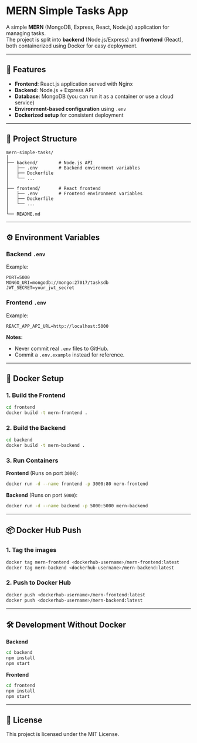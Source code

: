 # MERN Simple Tasks App

A simple **MERN** (MongoDB, Express, React, Node.js) application for managing tasks.  
The project is split into **backend** (Node.js/Express) and **frontend** (React), both containerized using Docker for easy deployment.

---

## 🚀 Features
- **Frontend**: React.js application served with Nginx
- **Backend**: Node.js + Express API
- **Database**: MongoDB (you can run it as a container or use a cloud service)
- **Environment-based configuration** using `.env`
- **Dockerized setup** for consistent deployment

---

## 📂 Project Structure
```
mern-simple-tasks/
│
├── backend/        # Node.js API
│   ├── .env        # Backend environment variables
│   ├── Dockerfile
│   └── ...
│
├── frontend/       # React frontend
│   ├── .env        # Frontend environment variables
│   ├── Dockerfile
│   └── ...
│
└── README.md
```

---

## ⚙️ Environment Variables

### **Backend `.env`**
Example:
```
PORT=5000
MONGO_URI=mongodb://mongo:27017/tasksdb
JWT_SECRET=your_jwt_secret
```

### **Frontend `.env`**
Example:
```
REACT_APP_API_URL=http://localhost:5000
```

**Notes:**
- Never commit real `.env` files to GitHub.
- Commit a `.env.example` instead for reference.

---

## 🐳 Docker Setup

### **1. Build the Frontend**
```bash
cd frontend
docker build -t mern-frontend .
```

### **2. Build the Backend**
```bash
cd backend
docker build -t mern-backend .
```

### **3. Run Containers**
**Frontend** (Runs on port `3000`):
```bash
docker run -d --name frontend -p 3000:80 mern-frontend
```

**Backend** (Runs on port `5000`):
```bash
docker run -d --name backend -p 5000:5000 mern-backend
```

---

## 📦 Docker Hub Push

### **1. Tag the images**
```bash
docker tag mern-frontend <dockerhub-username>/mern-frontend:latest
docker tag mern-backend <dockerhub-username>/mern-backend:latest
```

### **2. Push to Docker Hub**
```bash
docker push <dockerhub-username>/mern-frontend:latest
docker push <dockerhub-username>/mern-backend:latest
```

---

## 🛠 Development Without Docker
**Backend**
```bash
cd backend
npm install
npm start
```

**Frontend**
```bash
cd frontend
npm install
npm start
```

---

## 📜 License
This project is licensed under the MIT License.
